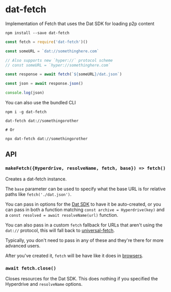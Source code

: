 # dat-fetch

Implementation of Fetch that uses the Dat SDK for loading p2p content

`npm install --save dat-fetch`

```javascript
const fetch = require('dat-fetch')()

const someURL = `dat://somethinghere.com`

// Also supports new `hyper://` protocol scheme
// const someURL = `hyper://somethinghere.com`

const response = await fetch(`${someURL}/dat.json`)

const json = await response.json()

console.log(json)
```

You can also use the bundled CLI

```
npm i -g dat-fetch

dat-fetch dat://somethingorother

# Or

npx dat-fetch dat://somethingorother
```

## API

### `makeFetch({Hyperdrive, resolveName, fetch, base}) => fetch()`

Creates a dat-fetch instance.

The `base` parameter can be used to specify what the base URL is for relative paths like `fetch('./dat.json')`.

You can pass in options for the [Dat SDK](https://github.com/datproject/sdk) to have it be auto-created,
or you can pass in both a function matching  `const archive = Hyperdrive(key)` and a `const resolved = await resolveName(url)` function.

You can also pass in a custom `fetch` fallback for URLs that aren't using the `dat://` protocol, this will fall back to [universal-fetch](https://www.npmjs.com/package/universal-fetch).

Typically, you don't need to pass in any of these and they're there for more advanced users.

After you've created it, `fetch` will be have like it does in [browsers](https://developer.mozilla.org/en-US/docs/Web/API/Fetch_API).

### `await fetch.close()`

Closes resources for the Dat SDK. This does nothing if you specified the Hyperdrive and `resolveName` options.
